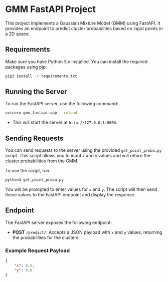 # GMM FastAPI Project

This project implements a Gaussian Mixture Model (GMM) using FastAPI. It provides an endpoint to predict cluster probabilities based on input points in a 2D space.

## Requirements

Make sure you have Python 3.x installed. You can install the required packages using pip:

```bash
pip3 install -r requirements.txt
```

## Running the Server

To run the FastAPI server, use the following command:

```bash
uvicorn gmm_fastapi:app --reload
```

- This will start the server at `http://127.0.0.1:8000`.

## Sending Requests

You can send requests to the server using the provided `get_point_proba.py` script. This script allows you to input `x` and `y` values and will return the cluster probabilities from the GMM.

To use the script, run:

```bash
python3 get_point_proba.py
```

You will be prompted to enter values for `x` and `y`. The script will then send these values to the FastAPI endpoint and display the response.

## Endpoint

The FastAPI server exposes the following endpoint:

- **POST** `/predict/`: Accepts a JSON payload with `x` and `y` values, returning the probabilities for the clusters.

### Example Request Payload

```json
{
    "x": 0.5,
    "y": 0.6
}
```
